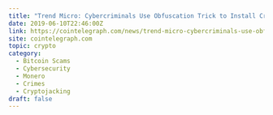 ```yaml
---
title: "Trend Micro: Cybercriminals Use Obfuscation Trick to Install Crypto Mining Malware"
date: 2019-06-10T22:46:00Z
link: https://cointelegraph.com/news/trend-micro-cybercriminals-use-obfuscation-trick-to-install-crypto-mining-malware?utm_medium=RSS&utm_source=hune
site: cointelegraph.com
topic: crypto
category:
  - Bitcoin Scams
  - Cybersecurity
  - Monero
  - Crimes
  - Cryptojacking
draft: false
---
```

